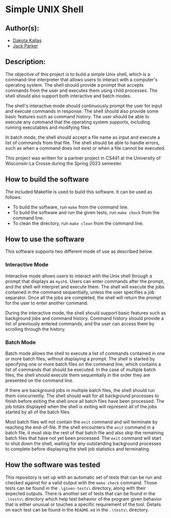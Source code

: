 # Simple UNIX Shell

## Author(s):

- <a href="https://github.com/dakota-kallas">Dakota Kallas</a>
- <a href="https://github.com/jack-parkerr">Jack Parker</a>

## Description:

The objective of this project is to build a simple Unix shell, which is a command-line interpreter that allows users to interact with a computer's operating system. The shell should provide a prompt that accepts commands from the user and executes them using child processes. The shell should also support both interactive and batch modes.

The shell's interactive mode should continuously prompt the user for input and execute commands in response. The shell should also provide some basic features such as command history. The user should be able to execute any command that the operating system supports, including running executables and modifying files.

In batch mode, the shell should accept a file name as input and execute a list of commands from that file. The shell should be able to handle errors, such as when a command does not exist or when a file cannot be executed.

This project was written for a partner project in CS441 at the University of Wisconsin-La Crosse during the Spring 2023 semester.

## How to build the software

The included Makefile is used to build this software. It can be used as follows:

- To build the software, run `make` from the command line.
- To build the software and run the given tests, run `make check` from the command line.
- To clean the directory, run `make clean` from the command line.

## How to use the software

This software supports two different mode of use as described below.

### Interactive Mode

Interactive mode allows users to interact with the Unix shell through a prompt that displays as `mysh$`. Users can enter commands after the prompt, and the shell will interpret and execute them. The shell will execute the jobs contained in the command sequentially, unless the user specifies a job separator. Once all the jobs are completed, the shell will return the prompt for the user to enter another command.

During the interactive mode, the shell should support basic features such as background jobs and command history. Command history should provide a list of previously entered commands, and the user can access them by scrolling through the history.

### Batch Mode

Batch mode allows the shell to execute a list of commands contained in one or more batch files, without displaying a prompt. The shell is started by specifying one or more batch files on the command line, which contains a list of commands that should be executed. In the case of multiple batch files, the shell should execute them sequentially in the order they are presented on the command line.

If there are background jobs in multiple batch files, the shell should run them concurrently. The shell should wait for all background processes to finish before exiting the shell once all batch files have been processed. The job totals displayed when the shell is exiting will represent all of the jobs started by all of the batch files.

Most batch files will not contain the `exit` command and will terminate by reaching the end-of-file. If the shell encounters the `exit` command in a batch file, it must skip the rest of that batch file and also skip the remaining batch files that have not yet been processed. The `exit` command will start to shut down the shell, waiting for any outstanding background processes to complete before displaying the shell job statistics and terminating.

## How the software was tested

This repository is set up with an automatic set of tests that can be run and checked against for a valid output with the `make check` command. Those tests can be found in the `.\given-tests\` directory, along with their expected outputs. There is another set of tests that can be found in the `.\tests\` directory which help test behavior of the program given behavior that is either unusual or touches a specific requirement of the tool. Details on each test can be found in the `README.md` in the `.\tests\` directory.
